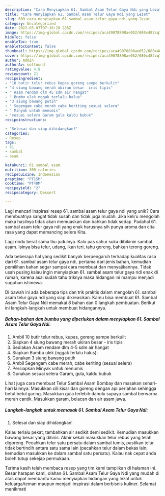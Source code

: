 ```yaml
---
description: "Cara Menyiapkan 61. Sambal Asam Telur Gaya Ndi yang Lezat"
title: "Cara Menyiapkan 61. Sambal Asam Telur Gaya Ndi yang Lezat"
slug: 689-cara-menyiapkan-61-sambal-asam-telur-gaya-ndi-yang-lezat
category: Uncategorized
date: 2022-05-07T07:18:28.285Z
image: https://img-global.cpcdn.com/recipes/aca49078898ae052/680x482cq70/61-sambal-asam-telur-gaya-ndi-foto-resep-utama.jpg
hideToc: false
enableToc: true
enableTocContent: false
thumbnail: https://img-global.cpcdn.com/recipes/aca49078898ae052/680x482cq70/61-sambal-asam-telur-gaya-ndi-foto-resep-utama.jpg
cover: https://img-global.cpcdn.com/recipes/aca49078898ae052/680x482cq70/61-sambal-asam-telur-gaya-ndi-foto-resep-utama.jpg
author: Admin
authorAv: notfound
ratingvalue: 4.9
reviewcount: 21
recipeingredient:
- "10 butir telur rebus kupas goreng sampe berkulit"
- "4 siung bawang merah ukiran besar  iris tipis"
- " Asam rendam dlm 45 sdm air hangat"
- " Bumbu ulek nggak terlalu halus"
- "3 siung bawang putih"
- " Segengam cabe merah cabe keriting sesuai selera"
- " Minyak untuk menumis"
- "sesuai selera Garam gula kaldu bubuk"
recipeinstructions:

- "Selesai dan siap dihidangkan!"
categories:
- Resep
tags:
- 61
- sambal
- asam

katakunci: 61 sambal asam 
nutrition: 300 calories
recipecuisine: Indonesian
preptime: "PT15M"
cooktime: "PT40M"
recipeyield: "2"
recipecategory: Dessert

---
```





Lagi mencari inspirasi resep 61. sambal asam telur gaya ndi yang unik? Cara membuatnya sangat tidak susah dan tidak juga mudah. Jika keliru mengolah maka hasilnya tidak akan memuaskan dan bahkan tidak sedap. Padahal 61. sambal asam telur gaya ndi yang enak harusnya sih punya aroma dan cita rasa yang dapat memancing selera Kita.





Lagi rindu berat sama Ibu judulnya. Kalo pas sahur suka dibikinin sambal asam. Isinya bisa telur, udang, ikan teri, tahu goreng, bahkan terong goreng.

Ada beberapa hal yang sedikit banyak berpengaruh terhadap kualitas rasa dari 61. sambal asam telur gaya ndi, pertama dari jenis bahan, kemudian pemilihan bahan segar sampai cara membuat dan menyajikannya. Tidak usah pusing kalau ingin menyiapkan 61. sambal asam telur gaya ndi enak di rumah, karena asal sudah tahu triknya maka hidangan ini mampu menjadi suguhan istimewa.






Di bawah ini ada beberapa tips dan trik praktis dalam mengolah 61. sambal asam telur gaya ndi yang siap dikreasikan. Kamu bisa membuat 61. Sambal Asam Telur Gaya Ndi memakai 8 bahan dan 0 langkah pembuatan. Berikut ini langkah-langkah untuk membuat hidangannya.

<!--inarticleads1-->

##### Bahan-bahan dan bumbu yang diperlukan dalam menyiapkan 61. Sambal Asam Telur Gaya Ndi:

1. Ambil 10 butir telur rebus, kupas, goreng sampe berkulit
1. Siapkan 4 siung bawang merah ukiran besar - iris tipis
1. Sediakan  Asam rendam dlm 4-5 sdm air hangat
1. Siapkan  Bumbu ulek (nggak terlalu halus):
1. Gunakan 3 siung bawang putih
1. Ambil  Segengam cabe merah, cabe keriting (sesuai selera)
1. Persiapkan  Minyak untuk menumis
1. Gunakan sesuai selera Garam, gula, kaldu bubuk


Lihat juga cara membuat Telur Sambal Asam Bombay dan masakan sehari-hari lainnya. Masukkan cili kisar dan goreng dengan api perlahan sehingga betul betul garing. Masukkan gula terlebih dahulu supaya sambal berwarna merah cantik. Masukkan garam, belacan dan air asam jawa. 

<!--inarticleads2-->

##### Langkah-langkah untuk memasak 61. Sambal Asam Telur Gaya Ndi:


1. Selesai dan siap dihidangkan!

Kalau terlalu pekat, tambahkan air sedikit demi sedikit. Kemudian masukkan bawang besar yang dihiris. Akhir sekali masukkan telur rebus yang telah digoreng. Pecahkan telur satu persatu dalam sambal tumis, pastikan telur tidak bertindih antara satu sama lain (pecahkan telur dalam bekas lain, kemudian masukkan ke dalam sambal satu persatu). Kalau nak cepat anda boleh tutup sekejap permukaan. 

Terima kasih telah membaca resep yang tim kami tampilkan di halaman ini. Besar harapan kami, olahan 61. Sambal Asam Telur Gaya Ndi yang mudah di atas dapat membantu kamu menyiapkan hidangan yang lezat untuk keluarga/teman maupun menjadi inspirasi dalam berbisnis kuliner. Selamat menikmati
